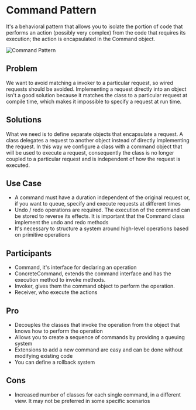 # Command Pattern

It's a behavioral pattern that allows you to isolate the portion of code that performs an action (possibly very complex) from the code that requires its execution; the action is encapsulated in the Command object.

![Command Pattern](https://pbs.twimg.com/media/FUvaMsbWAAEdtQy?format=png&name=large)

## Problem

We want to avoid matching a invoker to a particular request, so wired requests should be avoided.
Implementing a request directly into an object isn't a good solution because it matches the class to a particular request at compile time, which makes it impossible to specify a request at run time.

## Solutions

What we need is to define separate objects that encapsulate a request. A class delegates a request to another object instead of directly implementing the request.
In this way we configure a class with a command object that will be used to execute a request, consequently the class is no longer coupled to a particular request and is independent of how the request is executed.

## Use Case

- A command must have a duration independent of the original request or, if you want to queue, specify and execute requests at different times
- Undo / redo operations are required. The execution of the command can be stored to reverse its effects. It is important that the Command class implement the undo and redo methods
- It's necessary to structure a system around high-level operations based on primitive operations

## Participants

- Command, it's interface for declaring an operation
- ConcreteCommand, extends the command interface and has the execution method to invoke methods.
- Invoker, gives them the command object to perform the operation.
- Receiver, who execute the actions

## Pro

- Decouples the classes that invoke the operation from the object that knows how to perform the operation
- Allows you to create a sequence of commands by providing a queuing system
- Extensions to add a new command are easy and can be done without modifying existing code
- You can define a rollback system

## Cons

- Increased number of classes for each single command, in a different view. It may not be preferred in some specific scenarios
